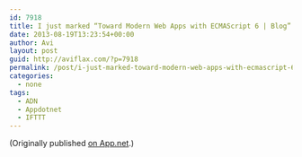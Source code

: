 ```yaml
---
id: 7918
title: I just marked “Toward Modern Web Apps with ECMAScript 6 | Blog” as a favorite in Readability. http://www.readability.com/articles/1iee2xfv
date: 2013-08-19T13:23:54+00:00
author: Avi
layout: post
guid: http://aviflax.com/?p=7918
permalink: /post/i-just-marked-toward-modern-web-apps-with-ecmascript-6-blog-as-a-favorite-in-readability-httpwww-readability-comarticles1iee2xfv/
categories:
  - none
tags:
  - ADN
  - Appdotnet
  - IFTTT
---
```

(Originally published [on App.net](http://alpha.app.net/aviflax/post/9406156).)